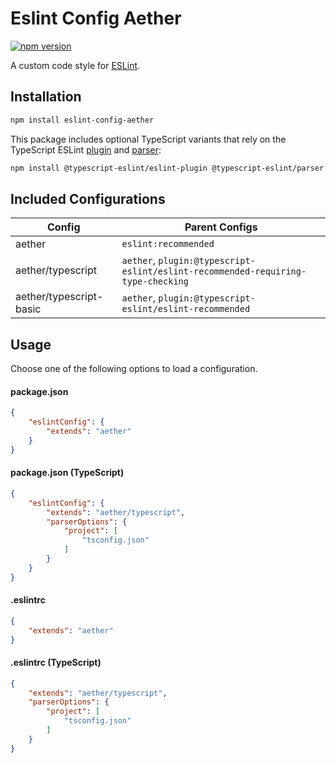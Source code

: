 # Eslint Config Aether

[![npm version](https://badgen.net/npm/v/eslint-config-aether?color=green)](https://www.npmjs.com/package/eslint-config-aether)

A custom code style for [ESLint](https://eslint.org/).


## Installation

```sh
npm install eslint-config-aether
``` 

This package includes optional TypeScript variants that rely on the TypeScript ESLint [plugin](https://github.com/typescript-eslint/typescript-eslint/tree/master/packages/eslint-plugin) and [parser](https://github.com/typescript-eslint/typescript-eslint/tree/master/packages/parser):

```sh
npm install @typescript-eslint/eslint-plugin @typescript-eslint/parser
```

## Included Configurations

| Config                  | Parent Configs                                                                   |
|-------------------------|----------------------------------------------------------------------------------|
| aether                  | `eslint:recommended`                                                             |
| aether/typescript       | `aether`, `plugin:@typescript-eslint/eslint-recommended-requiring-type-checking` |
| aether/typescript-basic | `aether`, `plugin:@typescript-eslint/eslint-recommended`                         |


## Usage

Choose one of the following options to load a configuration.

#### package.json

```json
{
	"eslintConfig": {
		"extends": "aether"
	}
}
```

#### package.json (TypeScript)

```json
{
	"eslintConfig": {
		"extends": "aether/typescript",
		"parserOptions": {
			"project": [
				"tsconfig.json"
			]
		}
	}
}
```

#### .eslintrc

```json
{
	"extends": "aether"
}
```

#### .eslintrc (TypeScript)

```json
{
	"extends": "aether/typescript",
	"parserOptions": {
		"project": [
			"tsconfig.json"
		]
	}
}
```
